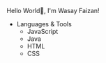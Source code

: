 Hello World👋, I'm Wasay Faizan!


- Languages & Tools
    - JavaScript
    - Java
    - HTML
    - CSS

